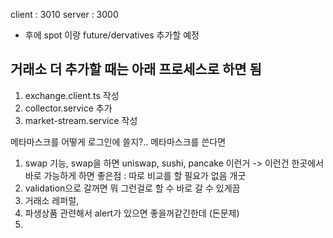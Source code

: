 client : 3010
server : 3000

- 후에 spot 이랑 future/dervatives 추가할 예정

## 거래소 더 추가할 때는 아래 프로세스로 하면 됨

1. exchange.client.ts 작성
2. collector.service 추가
3. market-stream.service 작성

메타마스크를 어떻게 로그인에 쓸지?..
메타마스크를 쓴다면

1. swap 기능, swap을 하면 uniswap, sushi, pancake 이런거
   -> 이런건 한곳에서 바로 가능하게 하면 좋은점 : 따로 비교를 할 필요가 없음
   개굿
2. validation으로 갈꺼면 뭐 그런걸로 할 수 바로 갈 수 있게끔
3. 거래소 레퍼럴,
4. 파생상품 관련해서 alert가 있으면 좋을꺼같긴한데 (돈문제)
5.
